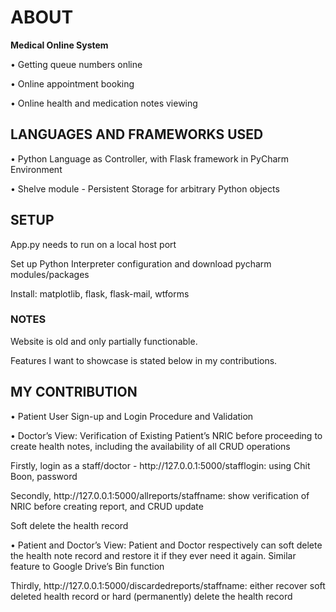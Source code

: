 <h1> ABOUT </h1>
<b>Medical Online System</b>
<p>• Getting queue numbers online</p>
<p>• Online appointment booking</p>
<p>• Online health and medication notes viewing</p>

<h2> LANGUAGES AND FRAMEWORKS USED </h2>
<p>• Python Language as Controller, with Flask framework in PyCharm Environment</p>
<p>• Shelve module - Persistent Storage for arbitrary Python objects</p>

<h2> SETUP </h2>
<p>App.py needs to run on a local host port</p>
<p>Set up Python Interpreter configuration and download pycharm modules/packages</p>
<p>Install: matplotlib, flask, flask-mail, wtforms</p>

<h3>NOTES</h3>
<p>Website is old and only partially functionable.</p>
<p>Features I want to showcase is stated below in my contributions.</p>

<h2> MY CONTRIBUTION </h2>
<p>• Patient User Sign-up and Login Procedure and Validation</p>
<p> 
<p>• Doctor’s View: Verification of Existing Patient’s NRIC before proceeding to create health
notes, including the availability of all CRUD operations</p>
<p> Firstly, login as a staff/doctor - http://127.0.0.1:5000/stafflogin: using Chit Boon, password</p>
<p> Secondly, http://127.0.0.1:5000/allreports/staffname: show verification of NRIC before creating report, and CRUD update</p>
<p> Soft delete the health record </p>
<p>• Patient and Doctor’s View: Patient and Doctor respectively can soft delete the health note
record and restore it if they ever need it again. Similar feature to Google Drive’s Bin function</p>
<p> Thirdly, http://127.0.0.1:5000/discardedreports/staffname: either recover soft deleted health record or hard (permanently) delete the health record</p>

